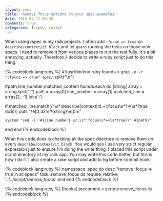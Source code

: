 ```yaml
---
layout: post
title: "Remove focus options on your spec examples"
date: 2012-05-17 00:39
comments: true
categories: [rspec, rails]
---
```

When using rspec in my rails projects, I often add `:focus => true` on `describe/context/it block` and let `guard` running the tests on those new specs. I need to remove it from various places to run the test fully. It's a bit annoying, actually. Therefore, I decide to write a ruby script just to do this thing:

{% codeblock lang:ruby %}
#!/usr/bin/env ruby
founds = `grep -n -r ":focus => true" spec/`.split("\n")

#path;line_number;matched_content
founds.each do |string|
  array = string.split(":")
  path = array[0]
  line_number = array[1]
  matched_line = array[2..-1].join(':')
  
  if matched_line.match(/^\s*(describe|context|it).+(:focus\s*?=>\s*?true do$)/)
    puts "\e[0;32m#{string}\e[0m"
    
    system "sed -i '#{line_number} s/,\s*:focus\s*=>\s*true//' #{path}"
  end
end
{% endcodeblock %}

What this code does is checking all the spec directory to remove them on every `describe/context/it block`. You would see I use very strict regular expression just to ensure I'm doing the write thing. I placed this script under script directory of my rails app. You may write this code better, but this is how i do it. I also create a rake script and add to hg before commit hook.

{% codeblock lang:ruby %}
namespace :spec do
  desc "remove :focus => true in all specs"
  task :remove_focus do
    require_relative '../../script/remove_focus'
  end
end
{% endcodeblock %}

{% codeblock lang:ruby %}
[hooks]
precommit = script/remove_focus.rb
{% endcodeblock %}
